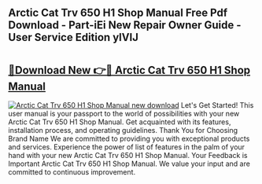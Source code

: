 ## Arctic Cat Trv 650 H1 Shop Manual Free Pdf Download - Part-iEi New Repair Owner Guide - User Service Edition ylVlJ

# <h2><a href="http://bc74082.oget.top/?id=Arctic+Cat+Trv+650+H1+Shop+Manual">🔗Download New 👉🔴 Arctic Cat Trv 650 H1 Shop Manual</a></h2>

[![Arctic Cat Trv 650 H1 Shop Manual new download](https://i.imgur.com/5g1atiW.png)](http://bc74082.oget.top/?id=Arctic+Cat+Trv+650+H1+Shop+Manual)
Let's Get Started! This user manual is your passport to the world of possibilities with your new Arctic Cat Trv 650 H1 Shop Manual. Get acquainted with its features, installation process, and operating guidelines. Thank You for Choosing Brand Name We are committed to providing you with exceptional products and services. Experience the power of list of features in the palm of your hand with your new Arctic Cat Trv 650 H1 Shop Manual. Your Feedback is Important Arctic Cat Trv 650 H1 Shop Manual. We value your input and are committed to continuous improvement.

